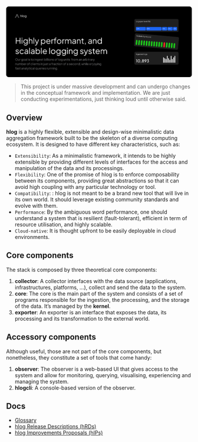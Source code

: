 ![Web look](https://github.com/hyperbolicresearch/hlog/blob/dev/assets/github_img.png)

> This project is under massive development and can undergo changes in the conceptual framework and implementation. We are just conducting experimentations, just thinking loud until otherwise said.

## Overview

**hlog** is a highly flexible, extensible and design-wise minimalistic data aggregation framework built to be the skeleton of a diverse computing ecosystem. It is designed to have different key characteristics, such as:

- `Extensibility`: As a minimalistic framework, it intends to be highly extensible by providing different levels of interfaces for the access and manipulation of the data and its processings.
- `Flexibility`: One of the promise of hlog is to enforce composability between its components, providing great abstractions so that it can avoid high coupling with any particular technology or tool.
- `Compatibility`: : hlog is not meant to be a brand new tool that will live in its own world. It should leverage existing community standards and evolve with them.
- `Performance`: By the ambiguous word performance, one should understand a system that is resilient (fault-tolerant), efficient in term of resource utilisation, and highly scalable.
- `Cloud-native`: It is thought upfront to be easily deployable in cloud environments.


## Core components

The stack is composed by three theoretical core components:

1. **collector**: A collector interfaces with the data source (applications, infrastructures, platforms, …), collect and send the data to the system.
2. **core**: The core is the main part of the system and consists of a set of programs responsible for the ingestion, the processing, and the storage of the data. It’s managed by the **kernel**.
3. **exporter**: An exporter is an interface that exposes the data, its processing and its transformation to the external world.

## Accessory components

Although useful, those are not part of the core components, but nonetheless, they constitute a set of tools that come handy:

1. **observer**: The observer is a web-based UI that gives access to the system and allow for monitoring, querying, visualising, experiencing and managing the system.
2. **hlogcli**: A console-based version of the observer.

## Docs
- [Glossary](/docs/dictionary.md)
- [hlog Release Descriptions (hRDs)](/docs/hrds/)
- [hlog Improvements Proposals (hIPs)](/docs/hips/)
